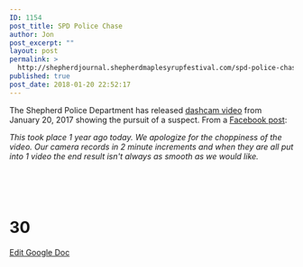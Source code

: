 ```yaml
---
ID: 1154
post_title: SPD Police Chase
author: Jon
post_excerpt: ""
layout: post
permalink: >
  http://shepherdjournal.shepherdmaplesyrupfestival.com/spd-police-chase
published: true
post_date: 2018-01-20 22:52:17
---
```

The Shepherd Police Department has released <a href="https://www.youtube.com/watch?v=dNRFLBBS9DA&amp;feature=share">dashcam video</a> from January 20, 2017 showing the pursuit of a suspect. From a <a href="https://www.facebook.com/permalink.php?story_fbid=1796452150373345&amp;id=205632619455314">Facebook post</a>:

<i>This took place 1 year ago today. We apologize for the choppiness of the video. Our camera records in 2 minute increments and when they are all put into 1 video the end result isn't always as smooth as we would like.</i>

&nbsp;

&nbsp;

# 30 #

<a href="https://docs.google.com/document/d/1cemGto7PmPrksAvsR95OPp0BbLdjlSeLpcm6emvmTl0/edit?usp=sharing">Edit Google Doc</a>